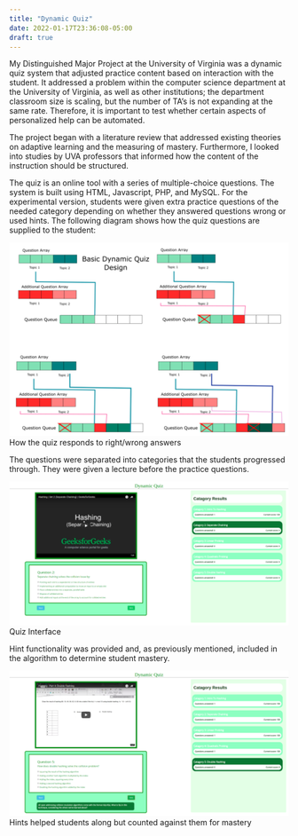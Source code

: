 ```yaml
---
title: "Dynamic Quiz"
date: 2022-01-17T23:36:08-05:00
draft: true
---
```


My Distinguished Major Project at the University of Virginia was a dynamic quiz system that adjusted practice content based on interaction with the student. It addressed a problem within the computer science department at the University of Virginia, as well as other institutions; the department classroom size is scaling, but the number of TA’s is not expanding at the same rate. Therefore, it is important to test whether certain aspects of personalized help can be automated. 

The project began with a literature review that addressed existing theories on adaptive learning and the measuring of mastery. Furthermore, I looked into studies by UVA professors that informed how the content of the instruction should be structured. 

The quiz is an online tool with a series of multiple-choice questions. The system is built using HTML, Javascript, PHP, and MySQL. For the experimental version, students were given extra practice questions of the needed category depending on whether they answered questions wrong or used hints. The following diagram shows how the quiz questions are supplied to the student:

<div class = "labeled-image">
<img src="/img/DynamicQuizAlgo.png" alt="Responsive image">
<div class = "label">How the quiz responds to right/wrong answers</div>
</div>

The questions were separated into categories that the students progressed through. They were given a lecture before the practice questions. 

<div class = "labeled-image">
<img src="/img/quizlayout.png" alt="Responsive image">
<div class = "label">Quiz Interface</div>
</div>

Hint functionality was provided and, as previously mentioned, included in the algorithm to determine student mastery. 

<div class = "labeled-image">
<img src="/img/quizhints.png" alt="Responsive image">
<div class = "label">Hints helped students along but counted against them for mastery</div>
</div>


